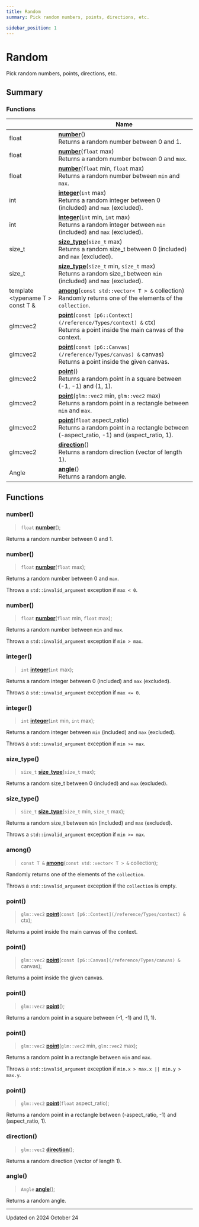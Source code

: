 ```yaml
---
title: Random
summary: Pick random numbers, points, directions, etc. 

sidebar_position: 1
---
```


# Random

Pick random numbers, points, directions, etc. 

## Summary

### Functions

|                | Name           |
| -------------- | -------------- |
| float | **[number](/reference/random#number)**()<br/>Returns a random number between 0 and 1.  |
| float | **[number](/reference/random#number)**(`float` max)<br/>Returns a random number between 0 and `max`.  |
| float | **[number](/reference/random#number)**(`float` min, `float` max)<br/>Returns a random number between `min` and `max`.  |
| int | **[integer](/reference/random#integer)**(`int` max)<br/>Returns a random integer between 0 (included) and `max` (excluded).  |
| int | **[integer](/reference/random#integer)**(`int` min, `int` max)<br/>Returns a random integer between `min` (included) and `max` (excluded).  |
| size_t | **[size_type](/reference/random#size_type)**(`size_t` max)<br/>Returns a random size_t between 0 (included) and `max` (excluded).  |
| size_t | **[size_type](/reference/random#size_type)**(`size_t` min, `size_t` max)<br/>Returns a random size_t between `min` (included) and `max` (excluded).  |
| template <typename T \> <br/>const T & | **[among](/reference/random#among)**(`const std::vector< T > &` collection)<br/>Randomly returns one of the elements of the `collection`.  |
| glm::vec2 | **[point](/reference/random#point)**(`const [p6::Context](/reference/Types/context) &` ctx)<br/>Returns a point inside the main canvas of the context.  |
| glm::vec2 | **[point](/reference/random#point)**(`const [p6::Canvas](/reference/Types/canvas) &` canvas)<br/>Returns a point inside the given canvas.  |
| glm::vec2 | **[point](/reference/random#point)**()<br/>Returns a random point in a square between (-1, -1) and (1, 1).  |
| glm::vec2 | **[point](/reference/random#point)**(`glm::vec2` min, `glm::vec2` max)<br/>Returns a random point in a rectangle between `min` and `max`.  |
| glm::vec2 | **[point](/reference/random#point)**(`float` aspect_ratio)<br/>Returns a random point in a rectangle between (-aspect_ratio, -1) and (aspect_ratio, 1).  |
| glm::vec2 | **[direction](/reference/random#direction)**()<br/>Returns a random direction (vector of length 1).  |
| Angle | **[angle](/reference/random#angle)**()<br/>Returns a random angle.  |


## Functions

### number()

> `float` **[number](/reference/random#number)**();


Returns a random number between 0 and 1. 

### number()

> `float` **[number](/reference/random#number)**(`float` max);


Returns a random number between 0 and `max`. 

Throws a `std::invalid_argument` exception if `max < 0`. 


### number()

> `float` **[number](/reference/random#number)**(`float` min, `float` max);


Returns a random number between `min` and `max`. 

Throws a `std::invalid_argument` exception if `min > max`. 


### integer()

> `int` **[integer](/reference/random#integer)**(`int` max);


Returns a random integer between 0 (included) and `max` (excluded). 

Throws a `std::invalid_argument` exception if `max <= 0`. 


### integer()

> `int` **[integer](/reference/random#integer)**(`int` min, `int` max);


Returns a random integer between `min` (included) and `max` (excluded). 

Throws a `std::invalid_argument` exception if `min >= max`. 


### size_type()

> `size_t` **[size_type](/reference/random#size_type)**(`size_t` max);


Returns a random size_t between 0 (included) and `max` (excluded). 

### size_type()

> `size_t` **[size_type](/reference/random#size_type)**(`size_t` min, `size_t` max);


Returns a random size_t between `min` (included) and `max` (excluded). 

Throws a `std::invalid_argument` exception if `min >= max`. 


### among()

> `const T &` **[among](/reference/random#among)**(`const std::vector< T > &` collection);


Randomly returns one of the elements of the `collection`. 

Throws a `std::invalid_argument` exception if the `collection` is empty. 


### point()

> `glm::vec2` **[point](/reference/random#point)**(`const [p6::Context](/reference/Types/context) &` ctx);


Returns a point inside the main canvas of the context. 

### point()

> `glm::vec2` **[point](/reference/random#point)**(`const [p6::Canvas](/reference/Types/canvas) &` canvas);


Returns a point inside the given canvas. 

### point()

> `glm::vec2` **[point](/reference/random#point)**();


Returns a random point in a square between (-1, -1) and (1, 1). 

### point()

> `glm::vec2` **[point](/reference/random#point)**(`glm::vec2` min, `glm::vec2` max);


Returns a random point in a rectangle between `min` and `max`. 

Throws a `std::invalid_argument` exception if `min.x > max.x || min.y > max.y`. 


### point()

> `glm::vec2` **[point](/reference/random#point)**(`float` aspect_ratio);


Returns a random point in a rectangle between (-aspect_ratio, -1) and (aspect_ratio, 1). 

### direction()

> `glm::vec2` **[direction](/reference/random#direction)**();


Returns a random direction (vector of length 1). 

### angle()

> `Angle` **[angle](/reference/random#angle)**();


Returns a random angle. 





-------------------------------

Updated on 2024 October 24